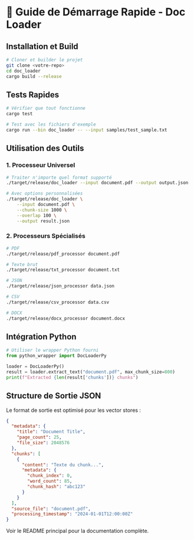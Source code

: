 # 🚀 Guide de Démarrage Rapide - Doc Loader

## Installation et Build

```bash
# Cloner et builder le projet
git clone <votre-repo>
cd doc_loader
cargo build --release
```

## Tests Rapides

```bash
# Vérifier que tout fonctionne
cargo test

# Test avec les fichiers d'exemple
cargo run --bin doc_loader -- --input samples/test_sample.txt
```

## Utilisation des Outils

### 1. Processeur Universel
```bash
# Traiter n'importe quel format supporté
./target/release/doc_loader --input document.pdf --output output.json

# Avec options personnalisées
./target/release/doc_loader \
    --input document.pdf \
    --chunk-size 1000 \
    --overlap 100 \
    --output result.json
```

### 2. Processeurs Spécialisés
```bash
# PDF
./target/release/pdf_processor document.pdf

# Texte brut
./target/release/txt_processor document.txt

# JSON
./target/release/json_processor data.json

# CSV
./target/release/csv_processor data.csv

# DOCX
./target/release/docx_processor document.docx
```

## Intégration Python

```python
# Utiliser le wrapper Python fourni
from python_wrapper import DocLoaderPy

loader = DocLoaderPy()
result = loader.extract_text("document.pdf", max_chunk_size=800)
print(f"Extracted {len(result['chunks'])} chunks")
```

## Structure de Sortie JSON

Le format de sortie est optimisé pour les vector stores :

```json
{
  "metadata": {
    "title": "Document Title",
    "page_count": 25,
    "file_size": 2048576
  },
  "chunks": [
    {
      "content": "Texte du chunk...",
      "metadata": {
        "chunk_index": 0,
        "word_count": 85,
        "chunk_hash": "abc123"
      }
    }
  ],
  "source_file": "document.pdf",
  "processing_timestamp": "2024-01-01T12:00:00Z"
}
```

Voir le README principal pour la documentation complète.
